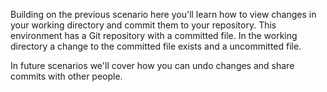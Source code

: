 Building on the previous scenario here you'll learn how to view changes in your working directory and commit them to your repository. This environment has a Git repository with a committed file. In the working directory a change to the committed file exists and a uncommitted file.

In future scenarios we'll cover how you can undo changes and share commits with other people.